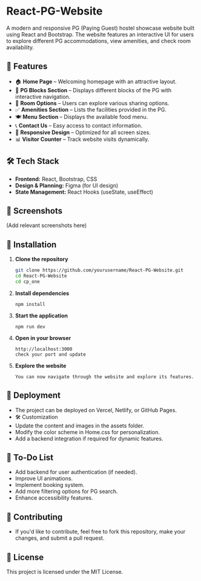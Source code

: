 # React-PG-Website

A modern and responsive PG (Paying Guest) hostel showcase website built using React and Bootstrap. The website features an interactive UI for users to explore different PG accommodations, view amenities, and check room availability.

## 🚀 Features

- 🏠 **Home Page** – Welcoming homepage with an attractive layout.
- 🏢 **PG Blocks Section** – Displays different blocks of the PG with interactive navigation.
- 🏡 **Room Options** – Users can explore various sharing options.
- ✅ **Amenities Section** – Lists the facilities provided in the PG.
- 🍽️ **Menu Section** – Displays the available food menu.
- 📞 **Contact Us** – Easy access to contact information.
- 📱 **Responsive Design** – Optimized for all screen sizes.
- 📊 **Visitor Counter** – Track website visits dynamically.

## 🛠️ Tech Stack

- **Frontend:** React, Bootstrap, CSS
- **Design & Planning:** Figma (for UI design)
- **State Management:** React Hooks (useState, useEffect)

## 📸 Screenshots

(Add relevant screenshots here)

## 🔧 Installation

1. **Clone the repository**
   ```sh
   git clone https://github.com/yourusername/React-PG-Website.git
   cd React-PG-Website
   cd cp_one
   ```
2. **Install dependencies**
   ```
   npm install
   ```
3. **Start the application**
   ```
   npm run dev
   ```
4. **Open in your browser**
   ```
   http://localhost:3000
   check your port and update
   ```
5. **Explore the website**
   ```
   You can now navigate through the website and explore its features.
   ```

## 🚀 Deployment

- The project can be deployed on Vercel, Netlify, or GitHub Pages.
- 🛠️ Customization
- Update the content and images in the assets folder.
- Modify the color scheme in Home.css for personalization.
- Add a backend integration if required for dynamic features.

## 📌 To-Do List

- Add backend for user authentication (if needed).
- Improve UI animations.
- Implement booking system.
- Add more filtering options for PG search.
- Enhance accessibility features.

## 🤝 Contributing

- If you'd like to contribute, feel free to fork this repository, make your changes, and submit a pull request.

## 📜 License

This project is licensed under the MIT License.
